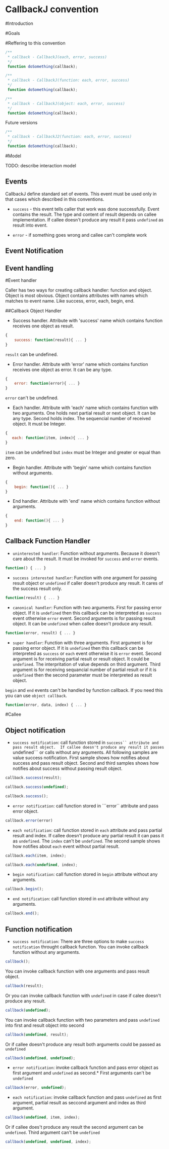 CallbackJ convention
=======

#Introduction

#Goals

#Reffering to this convention

```js
/**
 * callback - CallbackJ(each, error, success)
 */
 function doSomething(callback);
```

```js
/**
 * callback - CallbackJ(function: each, error, success)
 */
 function doSomething(callback);
```

```js
/**
 * callback - CallbackJ(object: each, error, success)
 */
 function doSomething(callback);
```

Future versions
```js
/**
 * callback - CallbackJ2(function: each, error, success)
 */
 function doSomething(callback);
```
#Model

TODO: describe interaction model

## Events

CallbackJ define standard set of events. This event must be used only in
that cases which described in this conventions.

* ```success``` - this event tells caller that work was done successfully. 
Event contains the result. The type and content of result depends on 
callee implementation. If callee doesn't produce any result it pass ```undefined``` as result into event.

* ```error``` - if something goes wrong and callee can't complete work 

## Event Notification

## Event handling

#Event handler

Caller has two ways for creating callback handler: function and object. 
Object is most obvious. Object contains attributes with names which matches to event name.
Like success, error, each, begin, end.

##Callback Object Handler

* Success handler. Attribute with 'success' name which contains function receives one object as result.

```js
{
    success: function(result){ ... }
}
```
```result``` can be undefined.

* Error handler. Attribute with 'error' name which contains function receives one object as error. It can be any type.

```js
{
    error: function(error){ ... }
}
```
```error``` can't be undefined.


* Each handler. Attribute with 'each' name which contains function with two arguments. One holds next partial result or
next object. It can be any type. Second holds index. The sequencial number of received object. It must be Integer.

```js
{
   each: function(item, index){ ... } 
}
```
```item``` can be undefined but ```index``` must be Integer and greater or equal than zero.

* Begin handler. Attribute with 'begin' name which contains function without arguments.

```js
{
    begin: function(){ ... }
}
````

* End handler. Attribute with 'end' name which contains function without arguments.

```js
{
    end: function(){ ... }
}
````

## Callback Function Handler

* ```uninterested handler```: Function without arguments. Because it doesn't care about the result. 
It must be invoked for ```success``` and ```error``` events.

```js
function() { ... }
```

* ```success interested handler```: Function with one argument for passing result object or ```undefined``` if caller doesn't produce any result.
It cares of the success result only.

```js
function(result) { ... }
```

* ```canonical handler```: Function with two arguments. First for passing error object. 
If it is ```undefined``` then this callback can be interpreted as ```success``` event otherwise ```error``` event.
Second arguments is for passing result object. It can be ```undefined``` when callee doesn't produce any result.

```js
function(error, result) { ... }
```

* ```super handler```: Function with three arguments.
First argument is for passing error object. 
If it is ```undefined``` then this callback can be interpreted as ```success``` or ```each``` event otherwise it is ```error``` event.
Second argument is for receiving partial result or result object. It could be ```undefined```. The interpritation of value depends on third argument. 
Third argument is for receiving sequancial number of partial result or if it is ```undefined``` then 
the second parameter must be interpreted as result object.

```begin``` and ```end``` events can't be handled by function callback. If you need this you can use ```object callback```.
```js
function(error, data, index) { ... }
```

#Callee 

## Object notification

* ```success notification```: call function stored in ```success`` attribute and pass result object. 
If callee doesn't produce any result it passes ```undefined``` or calls without any arguments.
All following samples are value success notification. First sample shows how notifies about success and pass result object. 
Second and third samples shows how notifies about success without passing result object.

```js
callback.success(result);
```
```js
callback.success(undefined);
```
```js
callback.success();
```

* ```error notification```: call function stored in ```error`` attribute and pass error object.

```js
callback.error(error)
```

* ```each notification```: call function stored in ```each``` attribute and pass partial result and index. 
If callee doesn't produce any partial result it can pass it as ```undefined```.
The ```index``` can't be ```undefined```.
The second sample shows how notifies about ```each``` event without partial result.

```js
callback.each(item, index);
```
```js
callback.each(undefined, index);
```


* ```begin notification```: call function stored in ```begin``` attribute without any arguments.

```js
callback.begin();
```

* ```end notification```: call function stored in ```end``` attribute without any arguments.

```js
callback.end();
```

## Function notification

* ```success notification```: There are three options to make ```success notification``` throught callback function.
You can invoke callback function without any arguments.

```js
callback();
```

You can invoke callback function with one arguments and pass result object.
```js
callback(result);
```
Or you can invoke callback function with ```undefined``` in case if calee doesn't produce any result.
```js
callback(undefined);
```

You can invoke callback function with two parameters and pass ```undefined``` into first and result object into second
```js
callback(undefined, result);
```
Or if callee doesn't produce any result both arguments could be passed as ```undefined```
```js
callback(undefined, undefined);
```

* ```error notification```: invoke callback function and pass error object as first argument and ```undefined``` as second.* 
First arguments can't be ```undefined```

```js
callback(error, undefined);
```

* ```each notification```: invoke callback function and pass ```undefined``` as first argument, partial result as seccond argument and
index as third argument.

```js
callback(undefined, item, index);
```
Or if callee does't produce any result the second argument can be ```undefined```. Third argument can't be ```undefined```
```js
callback(undefined, undefined, index);
```